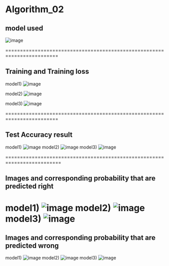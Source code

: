 # Algorithm_02

## model used
![image](https://user-images.githubusercontent.com/61177857/121132799-89de4300-c86c-11eb-87ed-99f4ba89416f.png)

========================================================================
## Training and Training loss

model1)
![image](https://user-images.githubusercontent.com/61177857/121133187-01ac6d80-c86d-11eb-9637-200d7082565a.png)

model2)
![image](https://user-images.githubusercontent.com/61177857/121133350-2f91b200-c86d-11eb-8db2-d9b1cd194066.png)

model3)
![image](https://user-images.githubusercontent.com/61177857/121133446-4f28da80-c86d-11eb-84cd-0ed865936616.png)

========================================================================
## Test Accuracy result

model1)
![image](https://user-images.githubusercontent.com/61177857/121133672-98792a00-c86d-11eb-973e-cc45fb5aebcb.png)
model2)
![image](https://user-images.githubusercontent.com/61177857/121133751-afb81780-c86d-11eb-8e8b-5d1115c5538f.png)
model3)
![image](https://user-images.githubusercontent.com/61177857/121133799-bc3c7000-c86d-11eb-990f-75e289f9f252.png)

=========================================================================

## Images and corresponding probability that are predicted right

model1)
![image](https://user-images.githubusercontent.com/61177857/121134536-77fd9f80-c86e-11eb-9422-1c317c115622.png)
model2)
![image](https://user-images.githubusercontent.com/61177857/121134634-9794c800-c86e-11eb-9035-57c5efb87d14.png)
model3)
![image](https://user-images.githubusercontent.com/61177857/121134688-a8453e00-c86e-11eb-991a-b441a4ad4170.png)
============================================================================

## Images and corresponding probability that are predicted wrong

model1)
![image](https://user-images.githubusercontent.com/61177857/121134789-c612a300-c86e-11eb-8743-f1b0ae7c8e52.png)
model2)
![image](https://user-images.githubusercontent.com/61177857/121134871-de82bd80-c86e-11eb-8f7a-881fb073d8f5.png)
model3)
![image](https://user-images.githubusercontent.com/61177857/121134910-ec384300-c86e-11eb-9db7-462883ec06b3.png)
